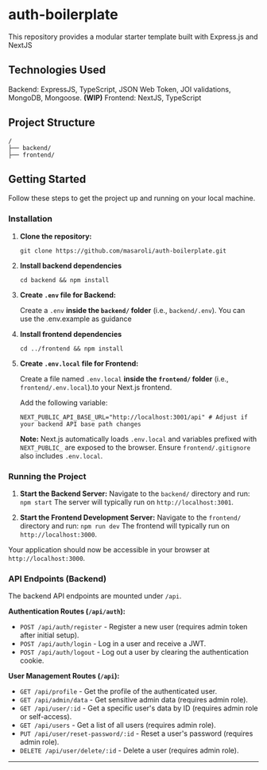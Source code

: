 # auth-boilerplate

This repository provides a modular starter template built with Express.js and NextJS

## **Technologies Used**

Backend: ExpressJS, TypeScript, JSON Web Token, JOI validations, MongoDB, Mongoose.
**(WIP)** Frontend: NextJS, TypeScript

## **Project Structure**

```
/
├── backend/
├── frontend/
```

## **Getting Started**

Follow these steps to get the project up and running on your local machine.

### **Installation**

1. **Clone the repository:**

   `git clone https://github.com/masaroli/auth-boilerplate.git`

2. **Install backend dependencies**

   `cd backend && npm install`

3. **Create `.env` file for Backend:**

   Create a `.env` **inside the `backend/` folder** (i.e., `backend/.env`).
   You can use the .env.example as guidance

4. **Install frontend dependencies**

   `cd ../frontend && npm install`

5. **Create `.env.local` file for Frontend:**

   Create a file named `.env.local` **inside the `frontend/` folder** (i.e., `frontend/.env.local`).to your Next.js frontend.

   Add the following variable:

   ```dotenv
   NEXT_PUBLIC_API_BASE_URL="http://localhost:3001/api" # Adjust if your backend API base path changes
   ```

   **Note:** Next.js automatically loads `.env.local` and variables prefixed with `NEXT_PUBLIC_` are exposed to the browser. Ensure `frontend/.gitignore` also includes `.env.local`.

### **Running the Project**

1. **Start the Backend Server:**
   Navigate to the `backend/` directory and run:
   `npm start`
   The server will typically run on `http://localhost:3001`.

2. **Start the Frontend Development Server:**
   Navigate to the `frontend/` directory and run:
   `npm run dev`
   The frontend will typically run on `http://localhost:3000`.

Your application should now be accessible in your browser at `http://localhost:3000`.

### **API Endpoints (Backend)**

The backend API endpoints are mounted under `/api`.

**Authentication Routes (`/api/auth`):**

- `POST /api/auth/register` - Register a new user (requires admin token after initial setup).
- `POST /api/auth/login` - Log in a user and receive a JWT.
- `POST /api/auth/logout` - Log out a user by clearing the authentication cookie.

**User Management Routes (`/api`):**

- `GET /api/profile` - Get the profile of the authenticated user.
- `GET /api/admin/data` - Get sensitive admin data (requires admin role).
- `GET /api/user/:id` - Get a specific user's data by ID (requires admin role or self-access).
- `GET /api/users` - Get a list of all users (requires admin role).
- `PUT /api/user/reset-password/:id` - Reset a user's password (requires admin role).
- `DELETE /api/user/delete/:id` - Delete a user (requires admin role).

---
